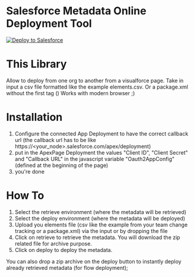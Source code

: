 Salesforce Metadata Online Deployment Tool
==========================

<a href="https://githubsfdeploy.herokuapp.com?owner=ForceComDeveloper&repo=sfdc-metadata-deployer">
  <img alt="Deploy to Salesforce"
       src="https://raw.githubusercontent.com/afawcett/githubsfdeploy/master/src/main/webapp/resources/img/deploy.png">
</a>

This Library
============
Allow to deploy from one org to another from a visualforce page.
Take in input a csv file formatted like the example elements.csv.
Or a package.xml without the first tag (<?xml version...?>)
Works with modern browser ;)

Installation
============
1. Configure the connected App Deployment to have the correct callback url (the callback url has to be like https://<your_node>.salesforce.com/apex/deployment)
2. put in the ApexPage Deployment the values "Client ID", "Client Secret" and "Callback URL" in the javascript variable "Oauth2AppConfig" (defined at the beginning of the page)
3. you're done

How To
=======
1. Select the retrieve environment (where the metadata will be retrieved)
2. Select the deploy environment (where the metadata will be deployed)
3. Upload you elements file (csv like the example from your team change tracking or a package.xml) via the input or by dropping the file
4. Click on retrieve to retrieve the metadata. You will download the zip related file for archive purpose.
5. Click on deploy to deploy the metadata.

You can also drop a zip archive on the deploy button to instantly deploy already retrieved metadata (for flow deployment);